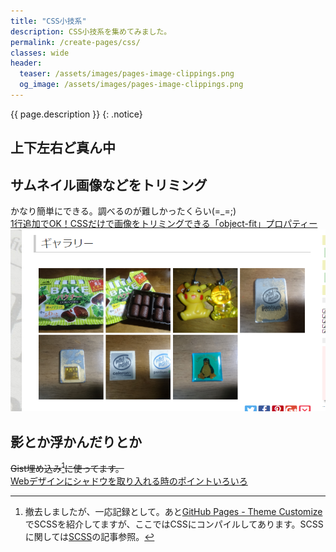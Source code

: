 ```yaml
---
title: "CSS小技系"
description: CSS小技系を集めてみました。
permalink: /create-pages/css/
classes: wide
header:
  teaser: /assets/images/pages-image-clippings.png
  og_image: /assets/images/pages-image-clippings.png
---
```

{{ page.description }}
{: .notice}

## 上下左右ど真ん中
<script src="https://gist.github.com/laureltreetop/7ad147e484ee34ae98e33846f5c7ef1f.js"></script>

## サムネイル画像などをトリミング

かなり簡単にできる。調べるのが難しかったくらい(=_=;)  
[1行追加でOK！CSSだけで画像をトリミングできる「object-fit」プロパティー](https://www.webcreatorbox.com/tech/object-fit)  
[![image clipping](/assets/images/pages-image-clippings.png)](/assets/images/pages-image-clippings.png)  
<script src="https://gist.github.com/laureltreetop/fb356054c993e94f974e02ff5bd9922c.js"></script>

## 影とか浮かんだりとか

~~Gist埋め込み[^gist]に使ってます。~~  
[Webデザインにシャドウを取り入れる時のポイントいろいろ](https://www.webcreatorbox.com/tech/shadow)
<script src="https://gist.github.com/laureltreetop/747f2e2c0885dec15df0c7604bf0cf7e.js"></script>

[^gist]: 撤去しましたが、一応記録として。あと[GitHub Pages - Theme Customize](/githubpages/theme-custom/)でSCSSを紹介してますが、ここではCSSにコンパイルしてあります。SCSSに関しては[SCSS](/create-pages/sass/)の記事参照。
